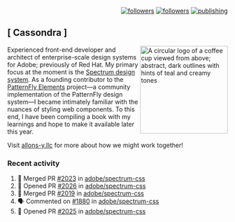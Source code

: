 <p align="right"><a rel="me" href="https://front-end.social/@castastrophe">
    <img alt="followers" title="Follow me on Mastodon" src="https://img.shields.io/mastodon/follow/109297102751309835?domain=https%3A%2F%2Ffront-end.social&label=Follow&logo=mastodon&logoColor=white&style=for-the-badge&labelColor=008080&color=006969"/></a>
  <a href="https://codepen.io/castastrophe/">
    <img alt="followers" title="Follow me on CodePen" src="https://img.shields.io/badge/16-1?color=640464&labelColor=7c007c&style=for-the-badge&logo=codepen&label=Follow"/></a>
<a href="https://castastrophe.medium.com/">
    <img alt="publishing" title="View articles on Medium" src="https://img.shields.io/badge/107-1?color=666&labelColor=444&label=subscribe&logo=medium&logoColor=white&style=for-the-badge"/></a>
</p>

## [&nbsp;Cassondra&nbsp;]

<img align="right" src="https://github-production-user-asset-6210df.s3.amazonaws.com/1840295/253016758-ba468774-1cd3-42c2-8f43-947b5eeb5edf.png" height="200" alt="A circular logo of a coffee cup viewed from above; abstract, dark outlines with hints of teal and creamy tones">

Experienced front-end developer and architect of enterprise-scale design systems for Adobe; previously of Red Hat. My primary focus at the moment is the [Spectrum design system](https://github.com/adobe/spectrum-css). As a founding contributor to the [PatternFly&nbsp;Elements](https://github.com/patternfly/patternfly-elements) project&mdash;a community implementation of the PatternFly design system&mdash;I became intimately familiar with the nuances of styling web components. To this end, I have been compiling a book with my learnings and hope to make it available later this year.

Visit [allons-y.llc](http://allons-y.llc/) for more about how we might work together!

### Recent activity

<!--START_SECTION:activity-->
1. 🎉 Merged PR [#2023](https://github.com/adobe/spectrum-css/pull/2023) in [adobe/spectrum-css](https://github.com/adobe/spectrum-css)
2. 💪 Opened PR [#2026](https://github.com/adobe/spectrum-css/pull/2026) in [adobe/spectrum-css](https://github.com/adobe/spectrum-css)
3. 🎉 Merged PR [#2019](https://github.com/adobe/spectrum-css/pull/2019) in [adobe/spectrum-css](https://github.com/adobe/spectrum-css)
4. 🗣 Commented on [#1880](https://github.com/adobe/spectrum-css/issues/1880#issuecomment-1633032002) in [adobe/spectrum-css](https://github.com/adobe/spectrum-css)
5. 💪 Opened PR [#2025](https://github.com/adobe/spectrum-css/pull/2025) in [adobe/spectrum-css](https://github.com/adobe/spectrum-css)
<!--END_SECTION:activity-->
